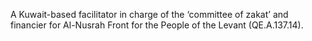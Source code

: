 A Kuwait-based facilitator in charge of the ‘committee of zakat’ and 
financier for Al-Nusrah Front for the People of the Levant (QE.A.137.14).

